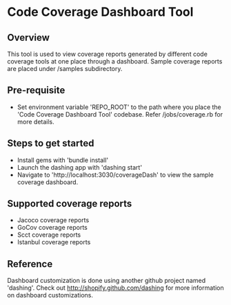# Code Coverage Dashboard Tool

## Overview

This tool is used to view coverage reports generated by different code coverage tools at one place through a dashboard. Sample coverage reports are placed under /samples subdirectory.

## Pre-requisite

- Set environment variable 'REPO_ROOT' to the path where you place the 'Code Coverage Dashboard Tool' codebase. Refer 
/jobs/coverage.rb for more details.

## Steps to get started

- Install gems with 'bundle install'
- Launch the dashing app with 'dashing start'
- Navigate to 'http://localhost:3030/coverageDash' to view the sample coverage dashboard.

## Supported coverage reports

- Jacoco coverage reports
- GoCov coverage reports
- Scct coverage reports
- Istanbul coverage reports

## Reference

Dashboard customization is done using another github project named 'dashing'. Check out http://shopify.github.com/dashing 
for more information on dashboard customizations.
